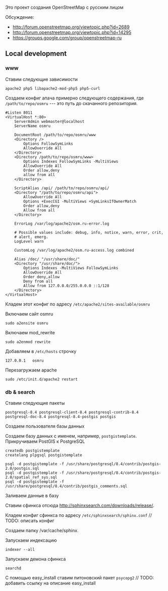 Это проект создания OpenStreetMap с русским лицом

Обсуждение:
 * http://forum.openstreetmap.org/viewtopic.php?id=2689
 * http://forum.openstreetmap.org/viewtopic.php?id=14295
 * https://groups.google.com/group/openstreetmap-ru


## Local development

### www

Ставим следующие зависимости

    apache2 php5 libapache2-mod-php5 php5-curl

Создаем конфиг апача примерно следующего содержания, где `/path/to/repo/osmru` --- это путь до скачанного репозитория.

```
#Listen 8011
<VirtualHost *:80>
	ServerAdmin webmaster@localhost
	ServerName osmru

	DocumentRoot /path/to/repo/osmru/www
	<Directory />
		Options FollowSymLinks
		AllowOverride All
	</Directory>
	<Directory /path/to/repo/osmru/www>
		Options Indexes FollowSymLinks -MultiViews
		AllowOverride All
		Order allow,deny
		allow from all
	</Directory>

	ScriptAlias /api/ /path/to/repo/osmru/api/
	<Directory "/path/to/repo/osmru/api">
		AllowOverride All
		Options +ExecCGI -MultiViews +SymLinksIfOwnerMatch
		Order allow,deny
		Allow from all
	</Directory>

	ErrorLog /var/log/apache2/osm.ru-error.log

	# Possible values include: debug, info, notice, warn, error, crit,
	# alert, emerg.
	LogLevel warn

	CustomLog /var/log/apache2/osm.ru-access.log combined

    Alias /doc/ "/usr/share/doc/"
    <Directory "/usr/share/doc/">
        Options Indexes -MultiViews FollowSymLinks
        AllowOverride All
        Order deny,allow
        Deny from all
        Allow from 127.0.0.0/255.0.0.0 ::1/128
    </Directory>
</VirtualHost>
```

Кладем этот конфиг по адресу `/etc/apache2/sites-available/osmru`

Включаем сайт osmru

	sudo a2ensite osmru

Включаем mod_rewrite

	sudo a2enmod rewrite

Добавляем в `/etc/hosts` строчку

	127.0.0.1 	osmru

Перезагружаем apache
    
    sudo /etc/init.d/apache2 restart

### db & search

Ставим следующие пакеты

    postgresql-8.4 postgresql-client-8.4 postgresql-contrib-8.4 postgresql-doc-8.4 postgresql-8.4-postgis postgis

Создаем пользователя базы данных


Создаем базу данных с именем, например, `postgistemplate`. Прикручиваем PostGIS к PostgreSQL

	createdb postgistemplate
	createlang plpgsql postgistemplate

	psql -d postgistemplate -f /usr/share/postgresql/8.4/contrib/postgis-2.0/postgis.sql	
	psql -d postgistemplate -f /usr/share/postgresql/8.4/contrib/postgis-2.0/spatial_ref_sys.sql
	psql -d postgistemplate -f /usr/share/postgresql/8.4/contrib/postgis_comments.sql

Заливаем данные в базу


Ставим сфинкса отсюда http://sphinxsearch.com/downloads/release/.

Кладем конфиг сфинкса по адресу `/etc/sphinxsearch/sphinx.conf` // TODO: описать конфиг

Создаем папку /var/cache/sphinx.

Запускаем индексацию

	indexer --all

Запускаем демона сфинкса

	searchd


C помощью easy_install ставим питоновский пакет `psycopg2` // TODO: добавить ссылку на описание easy_install

